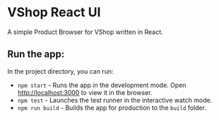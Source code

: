 # VShop React UI

A simple Product Browser for VShop written in React.

## Run the app:

In the project directory, you can run:

- `npm start` - Runs the app in the development mode. Open [http://localhost:3000](http://localhost:3000) to view it in the browser.
- `npm test` - Launches the test runner in the interactive watch mode.
- `npm run build` - Builds the app for production to the `build` folder.